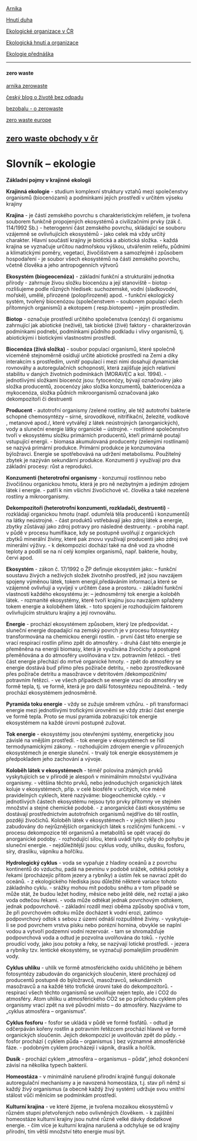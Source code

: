 
 
[Arnika](https://arnika.org/)

[Hnutí duha](https://www.hnutiduha.cz/)

[Ekologické organizace v ČR](http://www.zelenezpravy.cz/ekologicke-organizace-v-cr/)

[Ekologická hnutí a organizace](https://www.industry-eu.cz/ekologie/ekologicka-hnuti-a-organizace/)

[Ekologie přednáška](http://botany.upol.cz/pagedata_cz/vyukove-materialy/138_prednaska-eko-zoo-1-2014-.pdf)

-----
#### zero waste

[arnika zerowaste](http://arnika.org/zero-waste) 

[český blog o životě bez odpadu](http://www.czechzerowaste.cz/) 

[bezobalu - o zerowaste](http://zerowaste.bezobalu.org/) 

[zero waste europe](https://translate.google.cz/translate?sl=en&tl=cs&js=y&prev=_t&hl=cs&ie=UTF-8&u=zerowasteeurope.eu&edit-text=&act=url) 

[zero waste obchody v čr](https://www.greenglasses.cz/cs/business-category/zero-waste-obchody-jidlo-piti/)
-----

# Slovník – ekologie

**Základní pojmy v krajinné ekologii** 

**Krajinná ekologie** - studium komplexní struktury vztahů mezi společenstvy organismů (biocenózami) a podmínkami jejich prostředí v určitém výseku krajiny 

**Krajina** - je částí zemského povrchu s charakteristickým reliéfem, je tvořena souborem funkčně propojených ekosystémů a civilizačními prvky (zák č. 114/1992 Sb.) - heterogenní část zemského povrchu, skládající se souboru vzájemně se ovlivňujících ekosystémů - jako celek má vždy určitý charakter. Hlavní součástí krajiny je biotická a abiotická složka. - každá krajina se vyznačuje určitou nadmořskou výškou, utvářením reliéfu, půdními a klimatickými poměry, vegetací, živočišstvem a samozřejmě i způsobem hospodaření - je soubor všech ekosystémů na části zemského povrchu, včetně člověka a jeho antropogenních výtvorů 

**Ekosystém (biogeocenóza)** - základní funkční a strukturální jednotka přírody - zahrnuje živou složku biocenózu a její stanoviště – biotop - rozlišujeme podle různých hledisek: suchozemské, vodní (sladkovodní, mořské), umělé, přirozené (polopřirozené) apod. - funkční ekologický systém, tvořený biocenózou (společenstvem – souborem populací všech přítomných organismů) a ekotopem ( resp.biotopem) – jejím prostředím. 

**Biotop** - označuje prostředí určitého společenstva (cenózy) či organismu zahrnující jak abiotické (neživé), tak biotické (živé) faktory - charakterizován podmínkami podnebí, podmínkami půdního podkladu i vlivy organismů, tj. abiotickými i biotickými vlastnostmi prostředí. 

**Biocenóza (živá složka)** - soubor populací organismů, které společně víceméně stejnoměrně osídlují určité abiotické prostředí na Zemi a díky interakcím s prostředím, uvnitř populací i mezi nimi dosahují dynamické rovnováhy a autoregulačních schopností, která zajišťuje jejich relativní stabilitu v daných životních podmínkách (MORAVEC a kol. 1994). - jednotlivými složkami biocenóz jsou: fytocenózy, bývají označovány jako složka producentů, zoocenózy jako složka konzumentů, bakteriocenóza a mykocenóza, složka půdních mikroorganismů označovaná jako dekompozitoři či destruenti 

**Producent** - autotrofní organismy /zelené rostliny, ale též autotrofní bakterie schopné chemosyntézy – sirné, sirovodíkové, nitrifikační, železité, vodíkové , metanové apod./, které vytvářejí z látek neústrojných (anorganických), vody a sluneční energie látky organické – ústrojné. - rostlinné společenstvo tvoří v ekosystému složku primárních producentů, kteří primárně poutají vstupující energii. - biomasa akumulovaná producenty (zelenými rostlinami) se nazývá primární produkce. Primární produkce je konzumována býložravci. Energie se spotřebovává na udržení metabolismu. Použitelný zbytek je nazýván sekundární produkce. Konzumenti ji využívají pro dva základní procesy: růst a reprodukci. 

**Konzumenti (heterotrofní organismy** - konzumují rostlinnou nebo živočišnou organickou hmotu, která je pro ně nezbytným a jediným zdrojem látek i energie. - patří k nim všichni živočichové vč. člověka a také nezelené rostliny a mikroorganismy. 

**Dekompozitoři (heterotrofní konzumenti, rozkladači, destruenti)** - rozkládají organickou hmotu (např. odumřelá těla producentů i konzumentů) na látky neústrojné. - část produktů vstřebávají jako zdroj látek a energie, zbytky zůstávají jako zdroj potravy pro následné destruenty. - probíhá např. v půdě v procesu humifikace, kdy se postupně uvolňují z organických zbytků minerální živiny, které pak znovu využívají producenti jako zdroj své minerální výživy. - k dekompozici dochází také na dně vod za vhodné teploty a podílí se na ní celý komplex organismů, např. bakterie, houby, červi apod.  

**Ekosystém** - zákon č. 17/1992 o ŽP definuje ekosystém jako: – funkční soustavu živých a neživých složek životního prostředí, jež jsou navzájem spojeny výměnou látek, tokem energií,předáváním informací,a které se vzájemně ovlivňují a vyvíjejí v určitém čase a prostoru. - základní funkční vlastností každého ekosystému je: – jednosměrný tok energie a koloběh látek. - rozmanité ekosystémy, které tvoří krajinu jsou navzájem spřaženy tokem energie a koloběhem látek. - toto spojení je rozhodujícím faktorem ovlivňujícím strukturu krajiny a její rovnováhu. 

**Energie** - prochází ekosystémem způsobem, který lze předpovídat. - sluneční energie dopadající na zemský povrch je v procesu fotosyntézy transformována na chemickou energii rostlin. - první část této energie se vrací respirací rostlin přímo zpět do atmosféry. - druhá část této energie je přeměněna na energii biomasy, která je využívána živočichy a postupně přeměňována a do atmosféry uvolňována v tzv. potravním řetězci. - třetí část energie přechází do mrtvé organické hmoty. - zpět do atmosféry se energie dostává buď přímo přes požírače detritu, - nebo zprostředkovaně přes požírače detritu a masožravce v detritovém /dekompozičním/ potravním řetězci. - ve všech případech se energie vrací do atmosféry ve formě tepla, tj. ve formě, která je pro další fotosyntézu nepoužitelná. - tedy prochází ekosystémem jednosměrně. 

**Pyramida toku energie** - vždy se zužuje směrem vzhůru. - při transformaci energie mezi jednotlivými trofickými úrovněmi se vždy ztrácí část energie ve formě tepla. Proto se musí pyramida zobrazující tok energie ekosystémem na každé úrovni postupně zužovat. 

**Tok energie** - ekosystémy jsou otevřenými systémy, energeticky jsou závislé na vnějším prostředí. - tok energie v ekosystémech se řídí termodynamickými zákony. - rozhodujícím zdrojem energie v přirozených ekosystémech je energie sluneční. - trvalý tok energie ekosystémem je předpokladem jeho zachování a vývoje.   

**Koloběh látek v ekosystémech** - téměř polovina známých prvků vyskytujících se v přírodě je alespoň v minimálním množství využívána organismy. - většina těchto prvků, nebo jednoduchých organických látek koluje v ekosystémech, příp. v celé biosféře v určitých, více méně pravidelných cyklech, které nazýváme: biogeochemické cykly. - v jednotlivých částech ekosystému nejsou tyto prvky přítomny ve stejném množství a stejné chemické podobě. - z anorganické části ekosystému se dostávají prostřednictvím autotrofních organismů nejdříve do těl rostlin, později živočichů. Koloběh látek v ekosystémech - v jejich tělech jsou zabudovány do nejrůznějších organických látek s rozličnými funkcemi. - v procesu dekompozice těl organismů a metabolitů se opět vracejí do anorganické podoby. - rozhodující silou, která uvádí tyto cykly do pohybu je sluneční energie. - nejdůležitější jsou: cyklus vody, uhlíku, dusíku, fosforu, síry, draslíku, vápníku a hořčíku. 

**Hydrologický cyklus** - voda se vypařuje z hladiny oceánů a z povrchu kontinentů do vzduchu, padá na pevninu v podobě srážek, odtéká potoky a řekami (procházejíc přitom jezery a rybníky) a ústím řek se navrací zpět do oceánů. - z ekologického hlediska jsou důležité některé variace tohoto základního cyklu. - srážky mohou mít podobu sněhu a v tom případě se může stát, že budou ležet hodiny, měsíce nebo ještě déle, než roztají a jako voda odtečou řekami. - voda může odtékat jednak povrchovým odtokem, jednak podpovrchově. - základní rozdíl mezi oběma způsoby spočívá v tom, že při povrchovém odtoku může docházet k vodní erozi, zatímco podpovrchový odtok s sebou z území odnáší rozpuštěné živiny. - vyskytuje-li se pod povrchem vrstva písku nebo porézní hornina, obvykle se naplní vodou a vytvoří podzemní vodní rezervoár. - tam se shromažďuje podpovrchová voda a odtud je pozvolna uvolňována do toků. - rychle proudící vody, jako jsou potoky a řeky, se nazývají lotické prostředí. - jezera a rybníky tzv. lentické ekosystémy, se vyznačují pomalejším prouděním vody.  

**Cyklus uhlíku** - uhlík ve formě atmosférického oxidu uhličitého je během fotosyntézy zabudován do organických sloučenin, které procházejí od producentů postupně do býložravců, masožravců, sekundárních masožravců a na každé této trofické úrovni také do dekompozitorů. - respirací všech těchto organismů se uvolňuje nejen teplo, ale i CO2 do atmosféry. Atom uhlíku u atmosférického CO2 se po průchodu cyklem přes organismy vrací zpět na své původní místo – do atmosféry. Nazýváme to „cyklus atmosféra – organismus“.  

**Cyklus fosforu** - fosfor se ukládá v půdě ve formě fosfátů. - odtud je odčerpáván kořeny rostlin a potravním řetězcem prochází hlavně ve formě organických sloučenin. Jejich dekompozicí je uvolňován zpět do půdy. - fosfor prochází ( cyklem půda – organismus ) bez významné atmosférické fáze. - podobným cyklem procházejí i vápník, draslík a hořčík.  

**Dusík** - prochází cyklem „atmosféra – organismus – půda“, jehož dokončení závisí na několika typech bakterií.  

**Homeostáza** - v minimálně narušené přírodní krajině fungují dokonale autoregulační mechanismy a je navozená homeostáza, t.j. stav při němž si každý živý organismus (a obecně každý živý systém) udržuje svou vnitřní stálost vůči měnícím se podmínkám prostředí. 

**Kulturní krajina** - ve které žijeme, je tvořena mozaikou ekosystémů v různém stupni přetvořených nebo ovlivněných člověkem. - k zajištění homeostáze kulturní krajiny jsou nutné různě velké dávky dodatkové energie. - čím více je kulturní krajina narušená a odchyluje se od krajiny přírodní, tím větší množství této energie musí být.
